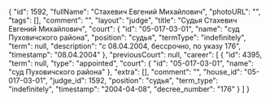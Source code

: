 {
    "id": 1592,
    "fullName": "Стахевич Евгений Михайлович",
    "photoURL": "",
    "tags": [],
    "comment": "",
    "layout": "judge",
    "title": "Судья Стахевич Евгений Михайлович",
    "court": {
        "id": "05-017-03-01",
        "name": "суд Пуховичского района",
        "position": "судья",
        "termType": "indefinitely",
        "term": null,
        "description": "c 08.04.2004, бессрочно, по указу 176",
        "timestamp": "08.04.2004"
    },
    "previousCourt": null,
    "career": [
        {
            "id": 4395,
            "term": null,
            "type": "appointed",
            "court": {
                "id": "05-017-03-01",
                "name": "суд Пуховичского района"
            },
            "extra": [],
            "comment": "",
            "house_id": "05-017-03-01",
            "judge_id": 1592,
            "position": "судья",
            "term_type": "indefinitely",
            "timestamp": "2004-04-08",
            "decree_number": "176"
        }
    ]
}